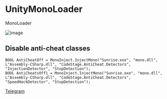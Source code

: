 # UnityMonoLoader
MonoLoader

![image](https://user-images.githubusercontent.com/79174725/135528251-ddf314fc-8393-4977-87cc-f0cf4eac0c03.png)

## Disable anti-cheat classes
```с++
BOOL AntiCheatOff = MonoInject.InjectMono("Sunrise.exe", "mono.dll", L"Assembly-CSharp.dll", "CodeStage.AntiCheat.Detectors", "InjectionDetector", "StopDetection");
BOOL AntiCheatsOff1 = MonoInject.InjectMono("Sunrise.exe", "mono.dll", L"Assembly-CSharp.dll", "CodeStage.AntiCheat.Detectors", "SpeedHackDetector", "StopDetection");
```

[Telegram](https://t.me/OxD5F)

